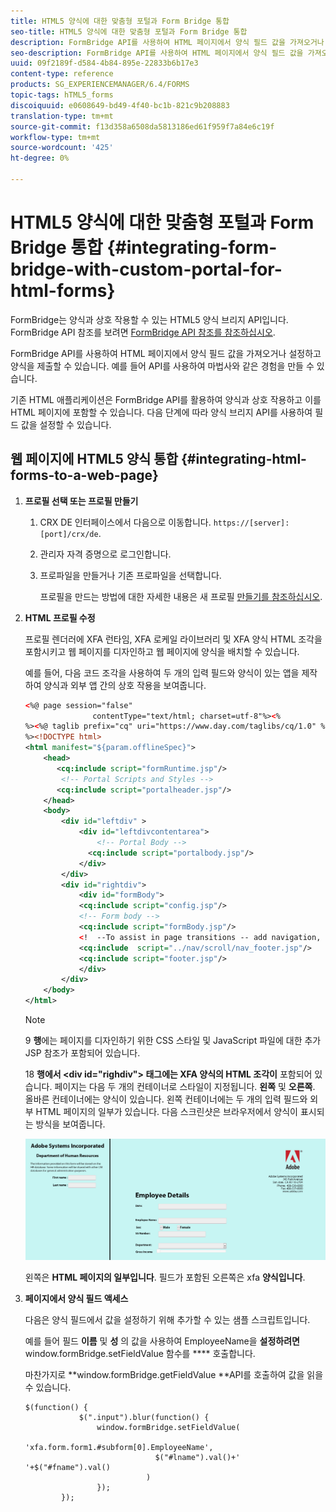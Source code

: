 ```yaml
---
title: HTML5 양식에 대한 맞춤형 포털과 Form Bridge 통합
seo-title: HTML5 양식에 대한 맞춤형 포털과 Form Bridge 통합
description: FormBridge API를 사용하여 HTML 페이지에서 양식 필드 값을 가져오거나 설정하고 양식을 제출할 수 있습니다.
seo-description: FormBridge API를 사용하여 HTML 페이지에서 양식 필드 값을 가져오거나 설정하고 양식을 제출할 수 있습니다.
uuid: 09f2189f-d584-4b84-895e-22833b6b17e3
content-type: reference
products: SG_EXPERIENCEMANAGER/6.4/FORMS
topic-tags: hTML5_forms
discoiquuid: e0608649-bd49-4f40-bc1b-821c9b208883
translation-type: tm+mt
source-git-commit: f13d358a6508da5813186ed61f959f7a84e6c19f
workflow-type: tm+mt
source-wordcount: '425'
ht-degree: 0%

---
```



# HTML5 양식에 대한 맞춤형 포털과 Form Bridge 통합 {#integrating-form-bridge-with-custom-portal-for-html-forms}

FormBridge는 양식과 상호 작용할 수 있는 HTML5 양식 브리지 API입니다. FormBridge API 참조를 보려면 [FormBridge API 참조를 참조하십시오](/help/forms/using/form-bridge-apis.md).

FormBridge API를 사용하여 HTML 페이지에서 양식 필드 값을 가져오거나 설정하고 양식을 제출할 수 있습니다. 예를 들어 API를 사용하여 마법사와 같은 경험을 만들 수 있습니다.

기존 HTML 애플리케이션은 FormBridge API를 활용하여 양식과 상호 작용하고 이를 HTML 페이지에 포함할 수 있습니다. 다음 단계에 따라 양식 브리지 API를 사용하여 필드 값을 설정할 수 있습니다.

## 웹 페이지에 HTML5 양식 통합 {#integrating-html-forms-to-a-web-page}

1. **프로필 선택 또는 프로필 만들기**

   1. CRX DE 인터페이스에서 다음으로 이동합니다. `https://[server]:[port]/crx/de`.
   1. 관리자 자격 증명으로 로그인합니다.
   1. 프로파일을 만들거나 기존 프로파일을 선택합니다.

      프로필을 만드는 방법에 대한 자세한 내용은 새 프로필 [만들기를 참조하십시오](/help/forms/using/custom-profile.md).

1. **HTML 프로필 수정**

   프로필 렌더러에 XFA 런타임, XFA 로케일 라이브러리 및 XFA 양식 HTML 조각을 포함시키고 웹 페이지를 디자인하고 웹 페이지에 양식을 배치할 수 있습니다.

   예를 들어, 다음 코드 조각을 사용하여 두 개의 입력 필드와 양식이 있는 앱을 제작하여 양식과 외부 앱 간의 상호 작용을 보여줍니다.

   ```xml
   <%@ page session="false"
                  contentType="text/html; charset=utf-8"%><%
   %><%@ taglib prefix="cq" uri="https://www.day.com/taglibs/cq/1.0" %><%
   %><!DOCTYPE html>
   <html manifest="${param.offlineSpec}">
       <head>
          <cq:include script="formRuntime.jsp"/>
           <!-- Portal Scripts and Styles -->
          <cq:include script="portalheader.jsp"/> 
       </head>
       <body>
           <div id="leftdiv" >
               <div id="leftdivcontentarea">   
                   <!-- Portal Body -->
                 <cq:include script="portalbody.jsp"/>  
               </div>
           </div>
           <div id="rightdiv">
               <div id="formBody">
               <cq:include script="config.jsp"/>
               <!-- Form body -->
               <cq:include script="formBody.jsp"/>
               <!  --To assist in page transitions -- add navigation, based on scrolling -->
               <cq:include  script="../nav/scroll/nav_footer.jsp"/>
               <cq:include script="footer.jsp"/>
               </div>    
           </div>
       </body>
   </html>
   ```

   >[!NOTE]
   >
   >9 **행**&#x200B;에는 페이지를 디자인하기 위한 CSS 스타일 및 JavaScript 파일에 대한 추가 JSP 참조가 포함되어 있습니다.
   >
   >18 **행에서 &lt;div id=&quot;righdiv&quot;> 태그에는 XFA 양식의 HTML 조각이** 포함되어 있습니다.
   페이지는 다음 두 개의 컨테이너로 스타일이 지정됩니다. **왼쪽** 및 **오른쪽**. 올바른 컨테이너에는 양식이 있습니다. 왼쪽 컨테이너에는 두 개의 입력 필드와 외부 HTML 페이지의 일부가 있습니다.
   다음 스크린샷은 브라우저에서 양식이 표시되는 방식을 보여줍니다.

   ![포털](assets/portal.jpg)

   왼쪽은 **HTML 페이지의 일부입니다**. 필드가 포함된 오른쪽은 xfa **양식입니다**.

1. **페이지에서 양식 필드 액세스**

   다음은 양식 필드에서 값을 설정하기 위해 추가할 수 있는 샘플 스크립트입니다.

   예를 들어 필드 **이름** 및 **성** 의 값을 사용하여 EmployeeName을 **설정하려면** window.formBridge.setFieldValue 함수를 **** 호출합니다.

   마찬가지로 **window.formBridge.getFieldValue **API를 호출하여 값을 읽을 수 있습니다.

   ```
   $(function() {
               $(".input").blur(function() {
                   window.formBridge.setFieldValue(
                               'xfa.form.form1.#subform[0].EmployeeName',
                                $("#lname").val()+' '+$("#fname").val()
                              )
                   });
           });
   ```

